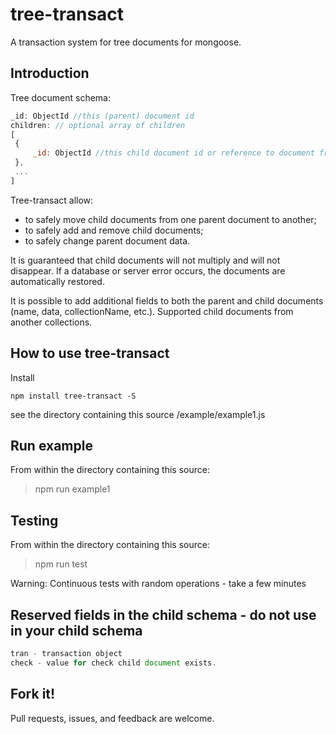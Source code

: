 tree-transact
=================

A transaction system for tree documents for mongoose.

## Introduction

Tree document schema:
``` javascript
_id: ObjectId //this (parent) document id
children: // optional array of children
[
 {
     _id: ObjectId //this child document id or reference to document from another collections.
 },
 ...
]
```

Tree-transact allow:
- to safely move child documents from one parent document to another;
- to safely add and remove child documents;
- to safely change parent document data.

It is guaranteed that child documents will not multiply and will not disappear.
If a database or server error occurs, the documents are automatically restored.

It is possible to add additional fields to both the parent and child documents (name, data, collectionName, etc.).
Supported child documents from another collections.


## How to use tree-transact

Install
```shell
npm install tree-transact -S
```

see the directory containing this source
/example/example1.js

## Run example
From within the directory containing this source:

>npm run example1

## Testing

From within the directory containing this source:
>npm run test

Warning: Continuous tests with random operations - take a few minutes

## Reserved fields in the child schema - do not use in your child schema
``` javascript
tran - transaction object
check - value for check child document exists.
```

## Fork it!
Pull requests, issues, and feedback are welcome.
